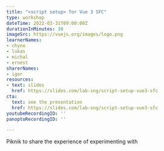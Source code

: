 ```yaml
---
title: "<script setup> for Vue 3 SFC"
type: workshop
dateTime: 2022-03-31T09:00:00Z
durationInMinutes: 30
imageSrc: https://vuejs.org/images/logo.png
learnerNames:
- chyno
- lukas
- michal
- ernest
sharerNames:
- igor
resources:
- text: slides
  href: https://slides.com/lab-sng/script-setup-vue3-sfc
cta:
  text: see the presentation
  href: https://slides.com/lab-sng/script-setup-vue3-sfc
youtubeRecordingID: ''
panoptoRecordingID: ''

---
```

Piknik to share the experience of experimenting with <script setup> for Vue 3 SFC in our project [https://kod.sng.sk/](https://kod.sng.sk/ "https://kod.sng.sk/") ( [https://github.com/SlovakNationalGallery/bookmarks.sng.sk](https://github.com/SlovakNationalGallery/bookmarks.sng.sk "https://github.com/SlovakNationalGallery/bookmarks.sng.sk")) 